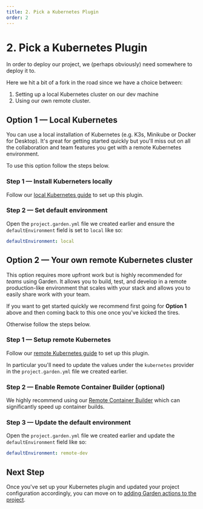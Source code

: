 ```yaml
---
title: 2. Pick a Kubernetes Plugin
order: 2
---
```


# 2. Pick a Kubernetes Plugin

In order to deploy our project, we (perhaps obviously) need somewhere to deploy it to.

Here we hit a bit of a fork in the road since we have a choice between:

1. Setting up a local Kubernetes cluster on our dev machine
2. Using our own remote cluster.

## Option 1 — Local Kubernetes

You can  use a local installation of Kubernetes (e.g. K3s, Minikube or Docker for Desktop). It's great for getting started quickly but you'll miss out on all the collaboration and team features you get with a remote Kubernetes environment.

To use this option follow the steps below.

### Step 1 — Install Kuberneters locally

Follow our [local Kubernetes guide](../../garden-for/kubernetes/local-kubernetes.md) to set up this plugin.

### Step 2 — Set default environment

Open the `project.garden.yml` file we created earlier and ensure the `defaultEnvironment` field is set to `local` like so:

```yaml
defaultEnvironment: local
```

## Option 2 — Your own remote Kubernetes cluster

This option requires more upfront work but is highly recommended for _teams_ using Garden. It allows you to build, test, and develop in a remote production-like environment that scales with your stack and allows you to easily share work with your team.

If you want to get started quickly we recommend first going for **Option 1** above and then coming back to this one once you've kicked the tires.

Otherwise follow the steps below.

### Step 1 — Setup remote Kubernetes

Follow our [remote Kubernetes guide](../../garden-for/kubernetes/remote-kubernetes.md) to set up this plugin.

In particular you'll need to update the values under the `kubernetes` provider in the `project.garden.yml` file we created earlier.

### Step 2 — Enable Remote Container Builder (optional)

We highly recommend using our [Remote Container Builder](../../garden-for/containers/using-remote-container-builder.md) which can significantly speed up container builds.

### Step 3 — Update the default environment

Open the `project.garden.yml` file we created earlier and update the `defaultEnvironment` field like so:

```yaml
defaultEnvironment: remote-dev
```

## Next Step

Once you've set up your Kubernetes plugin and updated your project configuration accordingly, you can move on to [adding Garden actions to the project](./3-add-actions.md).
